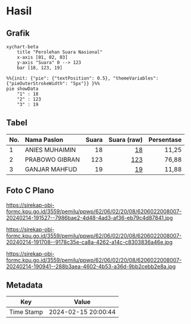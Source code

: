 # Hasil

## Grafik

```mermaid
xychart-beta
    title "Perolehan Suara Nasional"
    x-axis [01, 02, 03]
    y-axis "Suara" 0 --> 123
    bar [18, 123, 19]
```

```mermaid
%%{init: {"pie": {"textPosition": 0.5}, "themeVariables": {"pieOuterStrokeWidth": "5px"}} }%%
pie showData
    "1" : 18
    "2" : 123
    "3" : 19
```

## Tabel

| No. | Nama Paslon    | Suara | Suara (raw) | Persentase |
|:--- |:-------------- | -----:| -----------:| ----------:|
| 1   | ANIES MUHAIMIN | 18    | [18][p-1]   | 11,25      |
| 2   | PRABOWO GIBRAN | 123   | [123][p-2]  | 76,88      |
| 3   | GANJAR MAHFUD  | 19    | [19][p-3]   | 11,88      |


[p-1]: https://github.com/gigit-pemilu/pemilu-2024/blob/main/pilpres/hitung-suara/sub/62-kalimantan-tengah/sub/06-katingan/sub/02-katingan-hilir/sub/2008-hampalit/sub/007-tps/sub/paslon-1.txt
[p-2]: https://github.com/gigit-pemilu/pemilu-2024/blob/main/pilpres/hitung-suara/sub/62-kalimantan-tengah/sub/06-katingan/sub/02-katingan-hilir/sub/2008-hampalit/sub/007-tps/sub/paslon-2.txt
[p-3]: https://github.com/gigit-pemilu/pemilu-2024/blob/main/pilpres/hitung-suara/sub/62-kalimantan-tengah/sub/06-katingan/sub/02-katingan-hilir/sub/2008-hampalit/sub/007-tps/sub/paslon-3.txt

## Foto C Plano

https://sirekap-obj-formc.kpu.go.id/3559/pemilu/ppwp/62/06/02/20/08/6206022008007-20240214-191527--7986bae2-4d48-4ad3-af36-eb79c4d87841.jpg

https://sirekap-obj-formc.kpu.go.id/3559/pemilu/ppwp/62/06/02/20/08/6206022008007-20240214-191708--9178c35e-ca8a-4262-a14c-c8303836a46e.jpg

https://sirekap-obj-formc.kpu.go.id/3559/pemilu/ppwp/62/06/02/20/08/6206022008007-20240214-190941--288b3aea-4602-4b53-a36d-9bb2cebb2e8a.jpg


## Metadata

| Key        | Value               |
| ---------- | ------------------- |
| Time Stamp | 2024-02-15 20:00:44 |



